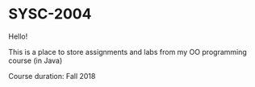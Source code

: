 # SYSC-2004

Hello!

This is a place to store assignments and labs from my OO programming course (in Java)

Course duration: Fall 2018
